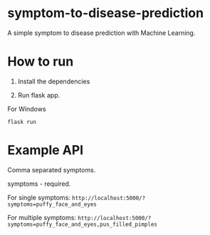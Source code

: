 # symptom-to-disease-prediction
A simple symptom to disease prediction with Machine Learning.

# How to run

1. Install the dependencies

2. Run flask app.


For Windows
```
flask run
```

# Example API

Comma separated symptoms.

symptoms - required.

For single symptoms:
```http://localhost:5000/?symptoms=puffy_face_and_eyes```

For multiple symptoms:
```http://localhost:5000/?symptoms=puffy_face_and_eyes,pus_filled_pimples```
